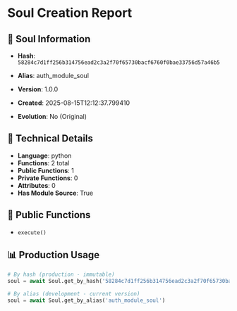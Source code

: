 # Soul Creation Report

## 🧬 Soul Information
- **Hash**: `58284c7d1ff256b314756ead2c3a2f70f65730bacf6760f0bae33756d57a46b5`
- **Alias**: auth_module_soul
- **Version**: 1.0.0
- **Created**: 2025-08-15T12:12:37.799410

- **Evolution**: No (Original)

## 🔧 Technical Details
- **Language**: python
- **Functions**: 2 total
- **Public Functions**: 1
- **Private Functions**: 0
- **Attributes**: 0
- **Has Module Source**: True

## 🎯 Public Functions
- `execute()`

## 📊 Production Usage
```python
# By hash (production - immutable)
soul = await Soul.get_by_hash('58284c7d1ff256b314756ead2c3a2f70f65730bacf6760f0bae33756d57a46b5')

# By alias (development - current version)
soul = await Soul.get_by_alias('auth_module_soul')
```
